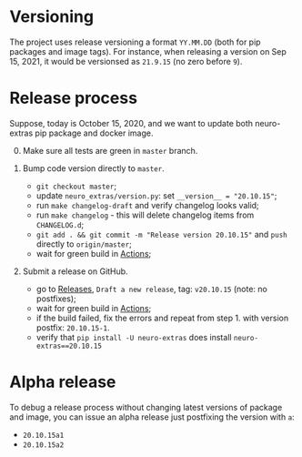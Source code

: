 # Versioning

The project uses release versioning a format `YY.MM.DD` (both for pip packages and image tags). For instance, when releasing a version on Sep 15, 2021, it would be versionsed as `21.9.15` (no zero before `9`).


# Release process

Suppose, today is October 15, 2020, and we want to update both neuro-extras pip package and docker image.

0. Make sure all tests are green in `master` branch.

1. Bump code version directly to `master`.
    - `git checkout master`;
    - update `neuro_extras/version.py`: set `__version__ = "20.10.15"`;
    - run `make changelog-draft` and verify changelog looks valid;
    - run `make changelog` - this will delete changelog items from `CHANGELOG.d`;
    - `git add . && git commit -m "Release version 20.10.15"` and `push` directly to `origin/master`;
    - wait for green build in [Actions](https://github.com/neuro-inc/neuro-extras/actions);

2. Submit a release on GitHub.
    - go to [Releases](https://github.com/neuro-inc/neuro-extras/releases/), `Draft a new release`, tag: `v20.10.15` (note: no postfixes);
    - wait for green build in [Actions](https://github.com/neuro-inc/neuro-extras/actions);
    - if the build failed, fix the errors and repeat from step 1. with version postfix: `20.10.15-1`.
    - verify that `pip install -U neuro-extras` does install `neuro-extras==20.10.15`


# Alpha release

To debug a release process without changing latest versions of package and image, you can issue an alpha release just postfixing the version with `a`:
- `20.10.15a1`
- `20.10.15a2`
